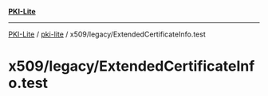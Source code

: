 [**PKI-Lite**](../../../../README.md)

---

[PKI-Lite](../../../../README.md) / [pki-lite](../../../README.md) / x509/legacy/ExtendedCertificateInfo.test

# x509/legacy/ExtendedCertificateInfo.test
